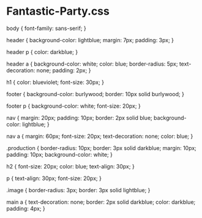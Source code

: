 # Fantastic-Party.css
body {
    font-family: sans-serif;
}

header {
    background-color: lightblue;
    margin: 7px;
    padding: 3px;
}

header p {
    color: darkblue;
}

header a {
    background-color: white;
    color: blue;
    border-radius: 5px;
    text-decoration: none;
    padding: 2px;
}

h1 {
    color: blueviolet;
    font-size: 30px;
}

footer {
    background-color: burlywood;
    border: 10px solid burlywood;
}

footer p {
    background-color: white;
    font-size: 20px;
}

nav {
   margin: 20px;
   padding: 10px;
   border: 2px solid blue;
   background-color: lightblue;
}

nav a {
   margin: 60px;
   font-size: 20px;
   text-decoration: none;
   color: blue;
}

.production {
   border-radius: 10px;
   border: 3px solid darkblue;
   margin: 10px;
   padding: 10px;
   background-color: white;
}

h2 {
  font-size: 20px;
  color: blue;
  text-align: 30px;
}

p {
  text-align: 30px;
  font-size: 20px;
}

.image {
  border-radius: 3px;
  border: 3px solid lightblue;
}

main a {
  text-decoration: none;
  border: 2px solid darkblue;
  color: darkblue;
  padding: 4px;
}
